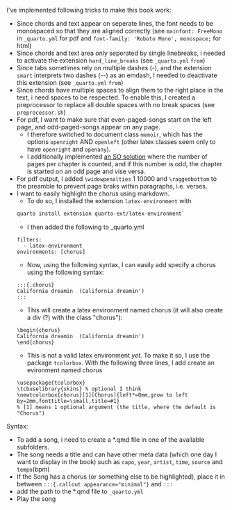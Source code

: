 

I've implemented following tricks to make this book work:

- Since chords and text appear on seperate lines, the font needs to be monospaced so that they are aligned correctly (see `mainfont: FreeMono` in `_quarto.yml` for pdf and `font-family: 'Roboto Mono', monospace;` for html)
- Since chords and text area only seperated by single linebreaks, i needed to activate the extension `hard_line_breaks` (see `_quarto.yml` `from`)
- Since tabs sometimes rely on multiple dashes (-), and the extension `smart` interprets two dashes (--) as an emdash, I needed to deactivate this extension (see `_quarto.yml` `from`)
- Since chords have multiple spaces to align them to the right place in the text, i need spaces to be respected. To enable this, I created a preprocessor to replace all double spaces with no break spaces (see `preprocessor.sh`)
- For pdf, I want to make sure that even-paged-songs start on the left page, and odd-paged-songs appear on any page. 
  - I therefore switched to document class `memoir`, which has the options `openright` AND `openleft` (other latex classes seem only to have `openright` and `openany`). 
  - I additionally implemented [an SO solution](https://tex.stackexchange.com/questions/66278/chapters-that-openleft-unless-the-chapter-is-only-one-page-long?rq=1) where the number of pages per chapter is counted, and if this number is odd, the chapter is started on an odd page and vise versa.
- For pdf output, I added `\widowpenalties` 1 10000 and `\raggedbottom` to the preamble to prevent page braks within paragraphs, i.e. verses.
- I want to easily highlight the chorus using markdown. 
  - To do so, I installed the extension `latex-environment` with
  ```sh
  quarto install extension quarto-ext/latex-environment`
  ```
  - I then added the following to _quarto.yml
  ```
  filters:
    - latex-environment
  environments: [chorus]
  ```
  - Now, using the following syntax, I can easily add specify a chorus using the following syntax:
  ```
  :::{.chorus}
  California dreamin  (California dreamin')
  :::
  ```
  - This will create a latex environment named chorus (it will also create a div (?) with the class "chorus"):
  ```
  \begin{chorus}
  California dreamin  (California dreamin')
  \end{chorus}
  ```
  - This is not a valid latex environment *yet*. To make it so, I use the package `tcolorbox`. With the following three lines, I add create an evironment named chorus
  ```
  \usepackage{tcolorbox}
  \tcbuselibrary{skins} % optional I think
  \newtcolorbox{chorus}[1][Chorus]{left*=0mm,grow to left by=2mm,fonttitle=\small,title=#1}
  % [1] means 1 optional argument (the title, where the default is "Chorus")
  ```

Syntax:

- To add a song, i need to create a \*.qmd file in one of the available subfolders. 
- The song needs a title and can have other meta data (which one day I want to display in the book) such as `capo`, `year`, `artist`, `time`, `source` and `tempo`(bpm)
- If the Song has a chorus (or something else to be highlighted), place it in between `:::{.callout appearance="minimal"}` and `:::`
- add the path to the \*.qmd file to `_quarto.yml`
- Play the song
